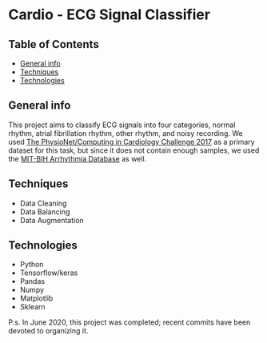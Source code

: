 # Cardio - ECG Signal Classifier
## Table of Contents
* [General info](#general-info)
* [Techniques](#techniques)
* [Technologies](#technologies)

## General info
This project aims to classify ECG signals into four categories, normal rhythm, atrial fibrillation rhythm, other rhythm, and noisy recording. 
We used [The PhysioNet/Computing in Cardiology Challenge 2017](https://physionet.org/content/challenge-2017/1.0.0/) as a primary dataset for this task, but since it does not contain enough samples, we used the [MIT-BIH Arrhythmia Database](https://www.physionet.org/content/mitdb/1.0.0/) as well.

## Techniques
* Data Cleaning
* Data Balancing
* Data Augmentation

## Technologies
* Python
* Tensorflow/keras
* Pandas 
* Numpy
* Matplotlib
* Sklearn


P.s. In June 2020, this project was completed; recent commits have been devoted to organizing it.
